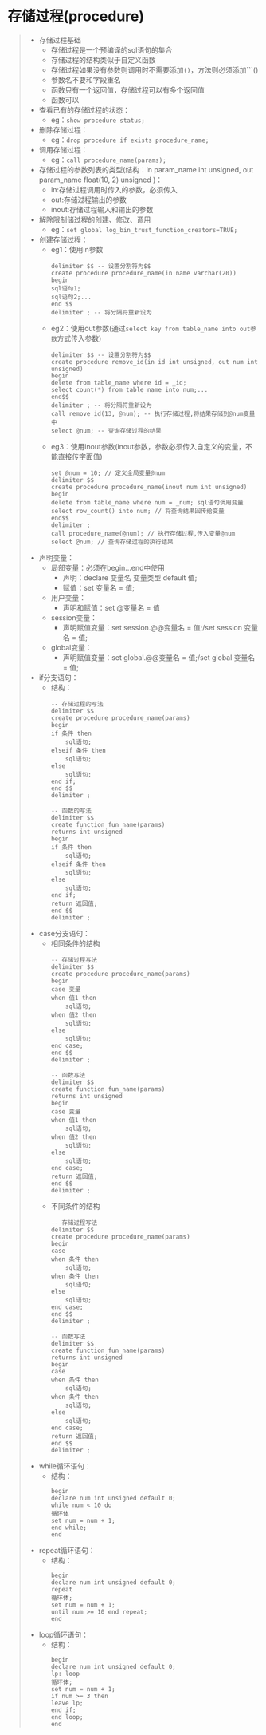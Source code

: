 # 存储过程(procedure)
>* 存储过程基础
>   * 存储过程是一个预编译的sql语句的集合
>   * 存储过程的结构类似于自定义函数
>   * 存储过程如果没有参数则调用时不需要添加```()```，方法则必须添加```()
>   * 参数名不要和字段重名
>   * 函数只有一个返回值，存储过程可以有多个返回值
>   * 函数可以
>* 查看已有的存储过程的状态：
>   * eg：```show procedure status;```
>* 删除存储过程：
>   * eg：```drop procedure if exists procedure_name;```
>* 调用存储过程：
>   * eg：```call procedure_name(params);```
>* 存储过程的参数列表的类型(结构：in param_name int unsigned, out param_name float(10, 2) unsigned )：
>   * in:存储过程调用时传入的参数，必须传入
>   * out:存储过程输出的参数
>   * inout:存储过程输入和输出的参数
>* 解除限制储过程的创建、修改、调用
>   * eg：```set global log_bin_trust_function_creators=TRUE;```
>* 创建存储过程：
>   * eg1：使用in参数
>       ```
>       delimiter $$ -- 设置分割符为$$
>       create procedure procedure_name(in name varchar(20))
>       begin
>       sql语句1;
>       sql语句2;...
>       end $$
>       delimiter ; -- 将分隔符重新设为
>       ```
>   * eg2：使用out参数(通过```select key from table_name into out参数```方式传入参数)
>       ```
>       delimiter $$ -- 设置分割符为$$
>       create procedure remove_id(in id int unsigned, out num int unsigned)
>       begin
>       delete from table_name where id = _id;
>       select count(*) from table_name into num;...
>       end$$
>       delimiter ; -- 将分隔符重新设为
>       call remove_id(13, @num); -- 执行存储过程,将结果存储到@num变量中
>       select @num; -- 查询存储过程的结果
>       ```
>   * eg3：使用inout参数(inout参数，参数必须传入自定义的变量，不能直接传字面值)
>       ```
>       set @num = 10; // 定义全局变量@num
>       delimiter $$
>       create procedure procedure_name(inout num int unsigned)
>       begin
>       delete from table_name where num = _num; sql语句调用变量
>       select row_count() into num; // 将查询结果回传给变量
>       end$$
>       delimiter ;
>       call procedure_name(@num); // 执行存储过程,传入变量@num
>       select @num; // 查询存储过程的执行结果
>       ```
>* 声明变量：
>   * 局部变量：必须在begin...end中使用
>       * 声明：declare 变量名 变量类型 default 值;
>       * 赋值：set 变量名 = 值;
>   * 用户变量：
>       * 声明和赋值：set @变量名 = 值
>   * session变量：
>       * 声明赋值变量：set session.@@变量名 = 值;/set session 变量名 = 值;
>   * global变量：
>        * 声明赋值变量：set global.@@变量名 = 值;/set global 变量名 = 值;
>* if分支语句：
>   * 结构：
>       ```
>       -- 存储过程的写法
>       delimiter $$
>       create procedure procedure_name(params)
>       begin
>       if 条件 then
>           sql语句;
>       elseif 条件 then
>           sql语句;
>       else
>           sql语句;
>       end if;
>       end $$
>       delimiter ;
>     
>       -- 函数的写法
>       delimiter $$
>       create function fun_name(params)
>       returns int unsigned
>       begin
>       if 条件 then
>           sql语句;
>       elseif 条件 then
>           sql语句;
>       else
>           sql语句;
>       end if;
>       return 返回值;
>       end $$
>       delimiter ;
>       ```
>* case分支语句：
>   * 相同条件的结构
>       ```
>       -- 存储过程写法
>       delimiter $$
>       create procedure procedure_name(params)
>       begin
>       case 变量
>       when 值1 then
>           sql语句;
>       when 值2 then
>           sql语句;
>       else
>           sql语句;
>       end case;
>       end $$
>       delimiter ;
>       
>       -- 函数写法
>       delimiter $$
>       create function fun_name(params)
>       returns int unsigned
>       begin
>       case 变量
>       when 值1 then
>           sql语句;
>       when 值2 then
>           sql语句;
>       else
>           sql语句;
>       end case;
>       return 返回值;
>       end $$
>       delimiter ;
>       ```
>   * 不同条件的结构
>       ```
>       -- 存储过程写法
>       delimiter $$
>       create procedure procedure_name(params)
>       begin
>       case
>       when 条件 then
>           sql语句;
>       when 条件 then
>           sql语句;
>       else
>           sql语句;
>       end case;
>       end $$
>       delimiter ;
>       
>       -- 函数写法
>       delimiter $$
>       create function fun_name(params)
>       returns int unsigned
>       begin
>       case
>       when 条件 then
>           sql语句;
>       when 条件 then
>           sql语句;
>       else
>           sql语句;
>       end case;
>       return 返回值;
>       end $$
>       delimiter ;
>       ```
>* while循环语句：
>   * 结构：
>       ```
>       begin
>       declare num int unsigned default 0;
>       while num < 10 do
>       循环体
>       set num = num + 1;
>       end while;
>       end
>       ```
>* repeat循环语句：
>   * 结构：
>       ```
>       begin
>       declare num int unsigned default 0;
>       repeat
>       循环体;
>       set num = num + 1;
>       until num >= 10 end repeat;
>       end
>       ```
>* loop循环语句：
>   * 结构：
>       ```
>       begin
>       declare num int unsigned default 0;
>       lp: loop
>       循环体;
>       set num = num + 1;
>       if num >= 3 then
>       leave lp;
>       end if;
>       end loop;
>       end
>       ```

